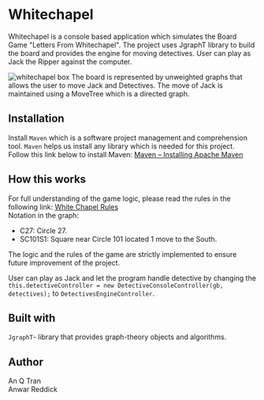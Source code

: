 # Whitechapel
Whitechapel is a console based application which simulates the Board Game "Letters From Whitechapel". The project uses JgraphT library to build the board and provides the engine for moving detectives. User can play as Jack the Ripper against the computer.

![whitechapel box](https://cf.geekdo-images.com/images/pic971115_lg.jpg)
The board is represented by unweighted graphs that allows the user to move Jack and Detectives. The move of Jack is maintained using a MoveTree which is a directed graph.

## Installation
Install `Maven` which is a software project management and comprehension tool. `Maven` helps us install any library which is needed for this project. Follow this link below to install Maven:
[Maven – Installing Apache Maven](https://maven.apache.org/install.html)

## How this works
For full understanding of the game logic, please read the rules in the following link: [White Chapel Rules]( https://images-cdn.fantasyflightgames.com/filer_public/55/ff/55ff98ec-c39b-4607-9055-fadb150605dd/lfh_rules_letter_en_low_res.pdf)  
Notation in the graph:
* C27: Circle 27.
* SC101S1: Square near Circle 101 located 1 move to the South.   



The logic and the rules of the game are strictly implemented to ensure future improvement of the project.

User can play as Jack and let the program handle detective by changing the `this.detectiveController = new DetectiveConsoleController(gb, detectives);` to `DetectivesEngineController`. 



## Built with
`JgraphT`- library that provides graph-theory objects and algorithms.

## Author
An Q Tran      
Anwar Reddick 

